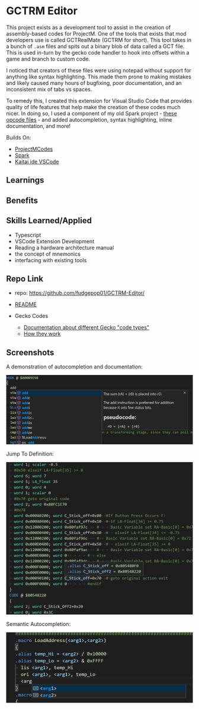 # GCTRM Editor

This project exists as a development tool to assist in the creation of assembly-based codes for ProjectM. One of the tools that exists that mod developers use is called GCTRealMate (GCTRM for short). This tool takes in a bunch of `.asm` files and spits out a binary blob of data called a GCT file. This is used in-turn by the gecko code handler to hook into offsets within a game and branch to custom code.

I noticed that creators of these files were using notepad without support for anything like syntax highlighting. This made them prone to making mistakes and likely caused many hours of bugfixing, poor documentation, and an inconsistent mix of tabs vs spaces.

To remedy this, I created this extension for Visual Studio Code that provides quality of life features that help make the creation of these codes much nicer. In doing so, I used a component of my old Spark project - [these opcode files](https://github.com/fudgepop01/spark/tree/master/src/resources/parseGCT/ASM_opcodes) - and added autocompletion, syntax highlighting, inline documentation, and more!

Builds On:
- [ProjectMCodes](./ProjectMCodes.md)
- [Spark](../2019/spark/spark.md)
- [Kaitai ide VSCode](../2019/kaitai_ide_vscode.md)

## Learnings

## Benefits

## Skills Learned/Applied

- Typescript
- VSCode Extension Development
- Reading a hardware architecture manual
- the concept of mnemonics
- interfacing with existing tools

## Repo Link

- repo: https://github.com/fudgepop01/GCTRM-Editor/
- [README](https://github.com/fudgepop01/GCTRM-Editor/blob/master/README.md)

- Gecko Codes
  - [Documentation about different Gecko "code types"](https://wiigeckocodes.github.io/codetypedocumentation.html)
  - [How they work](https://mariokartwii.com/showthread.php?tid=434)

## Screenshots

A demonstration of autocompletion and documentation:

![a glimpse at vscode autocompletion functionality](./images/GCTRM-Inline_Docs.png)

Jump To Definition:

![Jump To Definition](./images/GCTRM-JumpToDefinition.png)

Semantic Autocompletion:

![the arguments presented are exclusively available within the macro](./images/GCTRM-SemanticAutocompletion.png)